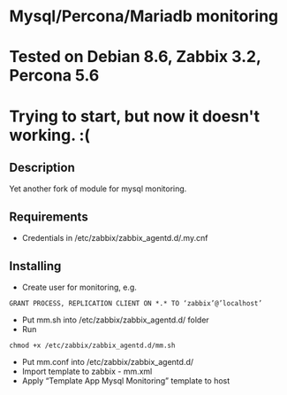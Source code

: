 # Mysql/Percona/Mariadb monitoring
# Tested on Debian 8.6, Zabbix 3.2, Percona 5.6

# Trying to start, but now it doesn't working. :(

## Description

Yet another fork of module for mysql monitoring.

## Requirements

- Credentials in /etc/zabbix/zabbix_agentd.d/.my.cnf

## Installing
- Create user for monitoring, e.g.
```
GRANT PROCESS, REPLICATION CLIENT ON *.* TO ‘zabbix’@’localhost’
```
- Put mm.sh into /etc/zabbix/zabbix_agentd.d/ folder
- Run 
```
chmod +x /etc/zabbix/zabbix_agentd.d/mm.sh
```
- Put mm.conf into /etc/zabbix/zabbix_agentd.d/
- Import template to zabbix - mm.xml
- Apply “Template App Mysql Monitoring” template to host

